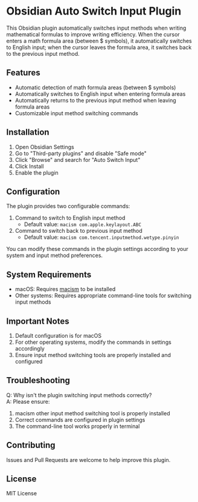 # Obsidian Auto Switch Input Plugin

This Obsidian plugin automatically switches input methods when writing mathematical formulas to improve writing efficiency. When the cursor enters a math formula area (between $ symbols), it automatically switches to English input; when the cursor leaves the formula area, it switches back to the previous input method.

## Features

- Automatic detection of math formula areas (between $ symbols)
- Automatically switches to English input when entering formula areas
- Automatically returns to the previous input method when leaving formula areas
- Customizable input method switching commands

## Installation

1. Open Obsidian Settings
2. Go to "Third-party plugins" and disable "Safe mode"
3. Click "Browse" and search for "Auto Switch Input"
4. Click Install
5. Enable the plugin

## Configuration

The plugin provides two configurable commands:

1. Command to switch to English input method
   - Default value: `macism com.apple.keylayout.ABC`
2. Command to switch back to previous input method
   - Default value: `macism com.tencent.inputmethod.wetype.pinyin`

You can modify these commands in the plugin settings according to your system and input method preferences.

## System Requirements

- macOS: Requires [macism](https://github.com/laishulu/macism) to be installed
- Other systems: Requires appropriate command-line tools for switching input methods

## Important Notes

1. Default configuration is for macOS
2. For other operating systems, modify the commands in settings accordingly
3. Ensure input method switching tools are properly installed and configured

## Troubleshooting

Q: Why isn't the plugin switching input methods correctly?  
A: Please ensure:

1. macism other input method switching tool is properly installed
2. Correct commands are configured in plugin settings
3. The command-line tool works properly in terminal

## Contributing

Issues and Pull Requests are welcome to help improve this plugin.

## License

MIT License
